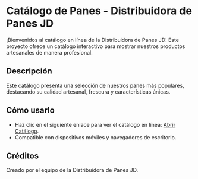 # Catálogo de Panes - Distribuidora de Panes JD

¡Bienvenidos al catálogo en línea de la Distribuidora de Panes JD! Este proyecto ofrece un catálogo interactivo para mostrar nuestros productos artesanales de manera profesional.

## Descripción
Este catálogo presenta una selección de nuestros panes más populares, destacando su calidad artesanal, frescura y características únicas.

## Cómo usarlo
- Haz clic en el siguiente enlace para ver el catálogo en línea: [Abrir Catálogo](https://tu-usuario.github.io/catalogo-panes/).
- Compatible con dispositivos móviles y navegadores de escritorio.


## Créditos
Creado por el equipo de la Distribuidora de Panes JD.
